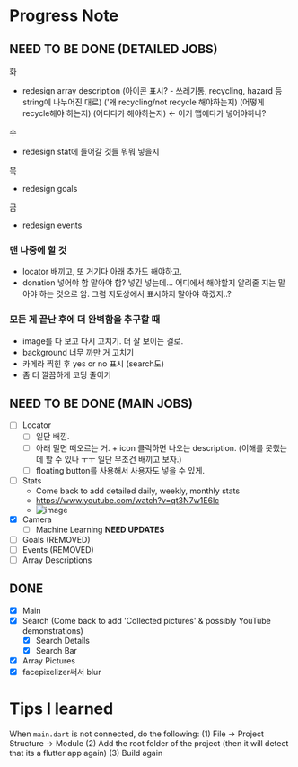 # Progress Note
     
## NEED TO BE DONE (DETAILED JOBS)

화
- redesign array description
(아이콘 표시? - 쓰레기통, recycling, hazard 등 string에 나누어진 대로)
('왜 recycling/not recycle 해야하는지)
(어떻게 recycle해야 하는지)
(어디다가 해야하는지) <- 이거 맵에다가 넣어야하나?

수
- redesign stat에 들어갈 것들 뭐뭐 넣을지

목
- redesign goals

금
- redesign events

### 맨 나중에 할 것
- locator 배끼고, 또 거기다 아래 추가도 해야하고.
- donation 넣어야 함 말아야 함? 넣긴 넣는데... 어디에서 해야할지 알려줄 지는 말아야 하는 것으로 암. 그럼 지도상에서 표시하지 말아야 하겠지..?


### 모든 게 끝난 후에 더 완벽함을 추구할 때
- image를 다 보고 다시 고치기. 더 잘 보이는 걸로.
- background 너무 까만 거 고치기
- 카메라 찍힌 후 yes or no 표시 (search도)
- 좀 더 깔끔하게 코딩 줄이기


## NEED TO BE DONE (MAIN JOBS)
- [ ] Locator
    - [ ] 일단 배낌. 
    - [ ] 아래 밀면 떠오르는 거. + icon 클릭하면 나오는 description. (이해를 못했는데 할 수 있나 ㅜㅜ 일단 무조건 배끼고 보자.)
    - [ ] floating button를 사용해서 사용자도 넣을 수 있게.
- [ ] Stats 
     - Come back to add detailed daily, weekly, monthly stats
     - https://www.youtube.com/watch?v=qt3N7w1E6lc
     - ![image](https://user-images.githubusercontent.com/68700599/90002144-e3c7a980-dc57-11ea-9189-6c7f356a478a.png)
- [X] Camera
     - [ ] Machine Learning  **NEED UPDATES**
- [ ] Goals (REMOVED)
- [ ] Events (REMOVED)
- [ ] Array Descriptions

## DONE
- [X] Main
- [X] Search (Come back to add 'Collected pictures' & possibly YouTube demonstrations)
     - [X] Search Details
     - [X] Search Bar
- [X] Array Pictures
- [X] facepixelizer써서 blur

# Tips I learned

When `main.dart` is not connected, do the following:
(1) File -> Project Structure -> Module
(2) Add the root folder of the project (then it will detect that its a flutter app again)
(3) Build again

